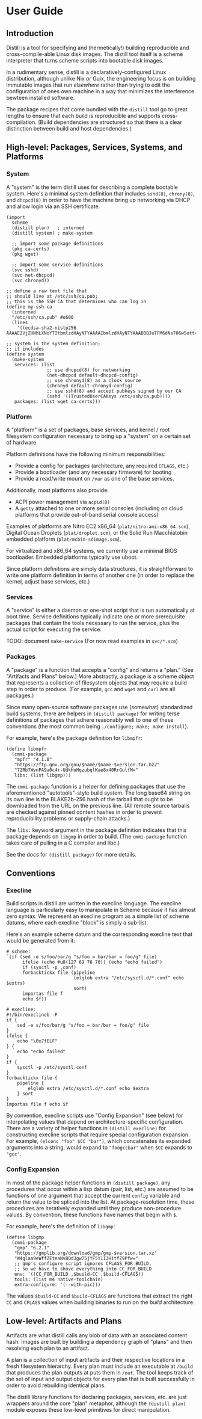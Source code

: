 # User Guide

## Introduction

Distill is a tool for specifying and (hermetically!) building
reproducible and cross-compile-able Linux disk images.
The distill tool itself is a scheme interpreter
that turns scheme scripts into bootable disk images.

In a rudimentary sense, distill is a declaratively-configured
Linux distribution, although unlike Nix or Guix, the engineering focus is
on building immutable images that run *elsewhere* rather than
trying to edit the configuration of ones own machine in a way
that minimizes the interference bewteen installed software.

The package recipes that come bundled with the `distill` tool
go to great lengths to ensure that each build is reproducible
and supports cross-compilation. (Build dependencies are structured
so that there is a clear distinction between build and host dependencies.)

## High-level: Packages, Services, Systems, and Platforms

### System

A "system" is the term distill uses for describing
a complete bootable system. Here's a minimal system definition
that includes `sshd(8)`, `chrony(8)`, and `dhcpcd(8)` in order
to have the machine bring up networking via DHCP and allow login
via an SSH certificate.

```
(import
  scheme
  (distill plan)   ; interned
  (distill system) ; make-system
  
  ;; import some package definitions
  (pkg ca-certs)
  (pkg wget)
  
  ;; import some service definitions
  (svc sshd)
  (svc net-dhcpcd)
  (svc chronyd))

;; define a raw text file that
;; should live at /etc/ssh/ca.pub;
;; this is the SSH CA that determines who can log in
(define my-ssh-ca
  (interned
  "/etc/ssh/ca.pub" #o600
  (lines
    '((ecdsa-sha2-nistp256 AAAAE2VjZHNhLXNoYTItbmlzdHAyNTYAAAAIbmlzdHAyNTYAAABBBJuTFM6dNs7O6w5ottv5Ri+aABOstF/31UO31r+pCl/L6afDQP0D2NQmreJAmqCU98ewITyBkRBuSXx9BKaTX7Y=)))))

;; system is the system definition;
;; it includes
(define system
  (make-system
   services: (list
               ;; use dhcpcd(8) for networking
               (net-dhcpcd default-dhcpcd-config)
               ;; use chronyd(8) as a clock source
               (chronyd default-chronyd-config)
               ;; use sshd(8) and accept pubkeys signed by our CA
               (sshd '((TrustedUserCAKeys /etc/ssh/ca.pub))))
   packages: (list wget ca-certs)))
```

### Platform

A "platform" is a set of packages, base services,
and kernel / root filesystem configuration necessary
to bring up a "system" on a certain set of hardware.

Platform definitions have the following minimum responsibilities:

 - Provide a config for packages (architecture, any required `CFLAGS`, etc.)
 - Provide a bootloader (and any necessary firmware) for booting
 - Provide a read/write mount on `/var` as one of the base services.

Additionally, most platforms also provide:

 - ACPI power management via `acpid(8)`
 - A `getty` attached to one or more serial consoles (including
 on cloud platforms that provide out-of-band serial console access)

Examples of platforms are Nitro EC2 x86_64 (`plat/nitro-ami-x86_64.scm`),
Digital Ocean Droplets (`plat/droplet.scm`), or the Solid Run Macchiatobin
embedded platform (`plat/mcbin-sdimage.scm`).

For virtualized and x86_64 systems, we currently
use a minimal BIOS bootloader.
Embedded platforms typically use uboot.

Since platform definitions are simply data structures,
it is straightforward to write one platform definition
in terms of another one (in order to replace the kernel,
adjust base services, etc.)

### Services

A "service" is either a daemon or one-shot script
that is run automatically at boot time.
Service definitions typically indicate one or
more prerequisite packages that contain the tools
necessary to run the service, plus the actual
script for executing the service.

TODO: document `make-service`
(For now read examples in `svc/*.scm`)

### Packages

A "package" is a function that accepts a "config"
and returns a "plan." (See "Artifacts and Plans" below.)
More abstractly, a package is a scheme object that
represents a collection of filesystem objects that may
require a build step in order to produce. (For example,
`gcc` and `wget` and `curl` are all packages.)

Since many open-source software packages use
(somewhat) standardized build systems, there are helpers in
`(distill package)` for writing terse definitions of packages
that adhere reasonably well to one of these conventions
(the most common being `./configure; make; make install`).

For example, here's the package definition for `libmpfr`:
```
(define libmpfr
  (cmmi-package
   "mpfr" "4.1.0"
   "https://ftp.gnu.org/gnu/$name/$name-$version.tar.bz2"
   "72Rb7WvnPA9a0c4r-UdkHoHqzubqlKae8x40RrGulfM="
   libs: (list libgmp)))
```

The `cmmi-package` function is a helper for defining
packages that use the aforementioned "autotools"-style
build system. The long base64 string on its own line
is the BLAKE2b-256 hash of the tarball that ought
to be downloaded from the URL on the previous line.
(All remote source tarballs are checked against pinned
content hashes in order to prevent reproducibility problems
or supply-chain attacks.)

The `libs:` keyword argument in the package
definition indicates that this package depends on `libgmp`
in order to build. (The `cmmi-package` function takes care
of pulling in a C compiler and libc.)

See the docs for `(distill package)` for more details.

## Conventions

### Execline

Build scripts in distill are written in the execline language.
The execline language is particularly easy to manipulate in
Scheme because it has almost zero syntax. We represent
an execline program as a simple list of scheme datums,
where each execline "block" is simply a sub-list.

Here's an example scheme datum
and the corresponding execline text that
would be generated from it:
```
# scheme:
`(if (sed -e s/foo/bar/g "s/foo = bar/bar = foo/g" file)
      ifelse (echo #u8(127 69 76 70)) (echo "echo failed")
      if (sysctl -p ,conf)
      forbacktickx file (pipeline
                         (elglob extra "/etc/sysctl.d/*.conf" echo $extra)
                         sort)
      importas file f
      echo $f))

# execline:
#!/bin/execlineb -P
if {
	sed -e s/foo/bar/g "s/foo = bar/bar = foo/g" file
}
ifelse {
	echo "\0x7fELF"
} {
	echo "echo failed"
}
if {
	sysctl -p /etc/sysctl.conf
}
forbacktickx file {
	pipeline {
		elglob extra /etc/sysctl.d/*.conf echo $extra
	} sort
}
importas file f echo $f
```

By convention, execline scripts use "Config Expansion" (see below)
for interpolating values that depend on architecture-specific configuration.
There are a variety of helper functions in `(distill execline)`
for constructing execline scripts that require special configuration expansion.
For example, `(elconc "foo" $CC "bar")`, which concatenates its expanded
arguments into a string, would expand to `"foogccbar"` when `$CC` expands to `"gcc"`.

### Config Expansion

In most of the package helper functions in `(distill package)`,
any procedures that occur within a lisp datum (pair, list, etc.)
are assumed to be functions of one argument that accept the current
`config` variable and return the value to be spliced into the list.
At package-resolution time, these procedures are iteratively expanded
until they produce non-procedure values.
By convention, these functions have names that begin with `$`.

For example, here's the definition of `libgmp`:
```
(define libgmp
  (cmmi-package
   "gmp" "6.2.1"
   "https://gmplib.org/download/gmp/gmp-$version.tar.xz"
   "W4qlaa9eWffZEteaNvBOdJgw75jYF5Y1I3HitfZ9Pfw="
   ;; gmp's configure script ignores CFLAGS_FOR_BUILD,
   ;; so we have to shove everything into CC_FOR_BUILD
   env: `((CC_FOR_BUILD ,$build-CC ,$build-CFLAGS))
   tools: (list m4 native-toolchain)
   extra-configure: '(--with-pic)))
```

The values `$build-CC` and `$build-CFLAGS` are
functions that extract the right `CC` and `CFLAGS`
values when building binaries to run on the *build* architecture.

## Low-level: Artifacts and Plans

Artifacts are what distill calls any blob of data
with an associated content hash. Images are built
by building a dependency graph of "plans" and then
resolving each plan to an artifact.

A plan is a collection of input artifacts
and their respective locations in a fresh filesystem hierarchy.
Every plan must include an executable at `/build` that produces
the plan outputs at puts them in `/out`.
The tool keeps track of the set of input and output objects for
every plan that is built successfully in order to avoid
rebuilding identical plans.

The distill library functions for declaring packages,
services, etc. are just wrappers around the core
"plan" metaphor, although the `(distill plan)` module
exposes these low-level primitives for direct manipulation.
